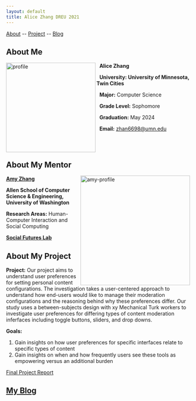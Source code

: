 ```yaml
---
layout: default
title: Alice Zhang DREU 2021
---
```


[About](about.html) -- [Project](project.html) -- [Blog](blog.html)
<!--* TOC-->
<!--{:toc}-->

## About Me
<!--<img src="https://yjqian02.github.io/alicezhang-dreu/images/profile.png" width="200" height="200" />-->
<!--![Alt text](https://yjqian02.github.io/alicezhang-dreu/images/profile.png =250x150)\-->

<img align = "left" src="https://yjqian02.github.io/alicezhang-dreu/images/profile.png" alt="profile" width="245"/>

&nbsp; 
<strong>Alice Zhang</strong>

&nbsp; 
<strong>University: University of Minnesota, Twin Cities</strong>

&nbsp; 
**Major:** Computer Science

&nbsp; 
**Grade Level:** Sophomore

&nbsp; 
<strong>Graduation:</strong> May 2024

&nbsp; 
<strong>Email:</strong> zhan6698@umn.edu

<br/><br/>
## About My Mentor

<img align = "right" src="https://yjqian02.github.io/alicezhang-dreu/images/amy-profile.png" alt="amy-profile" width="300"/>

[<strong>Amy Zhang</strong>](https://homes.cs.washington.edu/~axz/)

<strong>Allen School of Computer Science & Engineering, University of Washington</strong>

**Research Areas:** Human-Computer Interaction and Social Computing

[<strong>Social Futures Lab</strong>](http://social.cs.washington.edu/)

## About My Project

**Project:**
Our project aims to understand user preferences for setting personal content configurations. The investigation takes a user-centered approach to understand how end-users would like to manage their moderation configurations and the reasoning behind why these preferences differ. Our study uses a between-subjects design with xy Mechanical Turk workers to investigate user preferences for differing types of content moderation inferfaces including toggle buttons, sliders, and drop downs.

**Goals:**
1. Gain insights on how user preferences for specific interfaces relate to specific types of content
2. Gain insights on when and how frequently  users see these tools as empowering versus an additional burden


[Final Project Report](files/finalreport.pdf)

## [My Blog](blog.html)

<!--[My Blog](blog.html)-->
